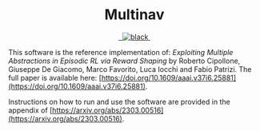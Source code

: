 <h1 align="center">
  <b>Multinav</b>
</h1>

<p align="center">
  <a href="https://img.shields.io/badge/flake8-checked-blueviolet">
    <img alt="" src="https://img.shields.io/badge/flake8-checked-blueviolet">
  </a>
  <a href="https://img.shields.io/badge/mypy-checked-blue">
    <img alt="" src="https://img.shields.io/badge/mypy-checked-blue">
  </a>
  <a href="https://img.shields.io/badge/code%20style-black-black">
    <img alt="black" src="https://img.shields.io/badge/code%20style-black-black" />
  </a>
  <a href="https://www.mkdocs.org/">
    <img alt="" src="https://img.shields.io/badge/docs-mkdocs-9cf">
  </a>
</p>

This software is the reference implementation of: *Exploiting Multiple Abstractions in Episodic RL via Reward Shaping* by Roberto Cipollone, Giuseppe De Giacomo, Marco Favorito, Luca Iocchi and Fabio Patrizi.
The full paper is available here: [https://doi.org/10.1609/aaai.v37i6.25881](https://doi.org/10.1609/aaai.v37i6.25881).

Instructions on how to run and use the software are provided in the appendix of [https://arxiv.org/abs/2303.00516](https://arxiv.org/abs/2303.00516).
